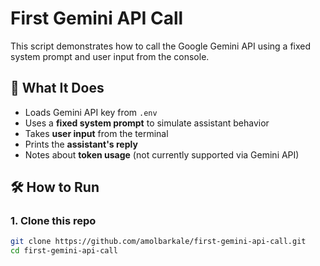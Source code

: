 # First Gemini API Call

This script demonstrates how to call the Google Gemini API using a fixed system prompt and user input from the console.

## 🚀 What It Does

- Loads Gemini API key from `.env`
- Uses a **fixed system prompt** to simulate assistant behavior
- Takes **user input** from the terminal
- Prints the **assistant's reply**
- Notes about **token usage** (not currently supported via Gemini API)

## 🛠 How to Run

### 1. Clone this repo

```bash
git clone https://github.com/amolbarkale/first-gemini-api-call.git
cd first-gemini-api-call

